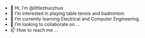 - 👋 Hi, I’m @littlezhuozhuo
- 👀 I’m interested in playing table tennis and badminton.
- 🌱 I’m currently learning Electrical and Computer Engineering.
- 💞️ I’m looking to collaborate on ...
- 📫 How to reach me ...

<!---
littlezhuozhuo/littlezhuozhuo is a ✨ special ✨ repository because its `README.md` (this file) appears on your GitHub profile.
You can click the Preview link to take a look at your changes.
--->
